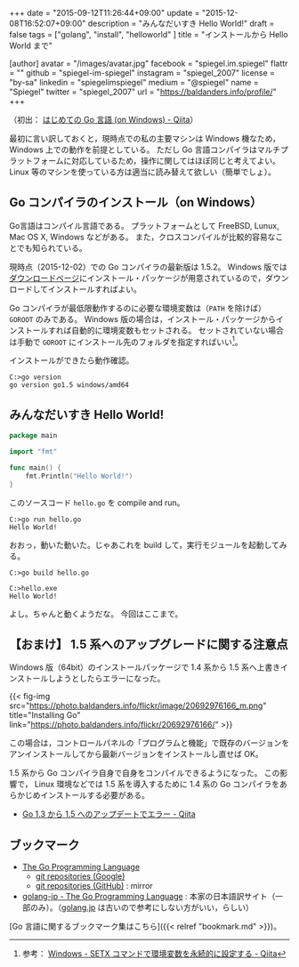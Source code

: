 +++
date = "2015-09-12T11:26:44+09:00"
update = "2015-12-08T16:52:07+09:00"
description = "みんなだいすき Hello World!"
draft = false
tags = ["golang", "install", "helloworld" ]
title = "インストールから Hello World まで"

[author]
  avatar = "/images/avatar.jpg"
  facebook = "spiegel.im.spiegel"
  flattr = ""
  github = "spiegel-im-spiegel"
  instagram = "spiegel_2007"
  license = "by-sa"
  linkedin = "spiegelimspiegel"
  medium = "@spiegel"
  name = "Spiegel"
  twitter = "spiegel_2007"
  url = "https://baldanders.info/profile/"
+++

（初出： [はじめての Go 言語 (on Windows) - Qiita](http://qiita.com/spiegel-im-spiegel/items/dca0df389df1470bdbfa)）

最初に言い訳しておくと，現時点での私の主要マシンは Windows 機なため， Windows 上での動作を前提としている。
ただし Go 言語コンパイラはマルチプラットフォームに対応しているため，操作に関してはほぼ同じと考えてよい。
Linux 等のマシンを使っている方は適当に読み替えて欲しい（簡単でしょ）。

## Go コンパイラのインストール（on Windows）

Go言語はコンパイル言語である。
プラットフォームとして FreeBSD, Lunux, Mac OS X, Windows などがある。
また，クロスコンパイルが比較的容易なことでも知られている。

現時点（2015-12-02）での Go コンパイラの最新版は 1.5.2。
Windows 版では[ダウンロードページ](https://golang.org/dl/)にインストール・パッケージが用意されているので，ダウンロードしてインストールすればよい。

Go コンパイラが最低限動作するのに必要な環境変数は（`PATH` を除けば） `GOROOT` のみである。
Windows 版の場合は，インストール・パッケージからインストールすれば自動的に環境変数もセットされる。
セットされていない場合は手動で `GOROOT` にインストール先のフォルダを指定すればいい[^1]。

[^1]: 参考： [Windows - SETX コマンドで環境変数を永続的に設定する - Qiita](http://qiita.com/rohinomiya/items/cf5236678b3459da9017)

インストールができたら動作確認。

```
C:>go version
go version go1.5 windows/amd64
```

## みんなだいすき Hello World!

```go
package main

import "fmt"

func main() {
    fmt.Println("Hello World!")
}
```

このソースコード `hello.go` を compile and run。

```
C:>go run hello.go
Hello World!
```

おおっ，動いた動いた。じゃあこれを build して，実行モジュールを起動してみる。

```
C:>go build hello.go

C:>hello.exe
Hello World!
```

よし。ちゃんと動くようだな。
今回はここまで。

## 【おまけ】 1.5 系へのアップグレードに関する注意点

Windows 版（64bit）のインストールパッケージで 1.4 系から 1.5 系へ上書きインストールしようとしたらエラーになった。

{{< fig-img src="https://photo.baldanders.info/flickr/image/20692976166_m.png" title="Installing Go" link="https://photo.baldanders.info/flickr/20692976166/" >}}

この場合は，コントロールパネルの「プログラムと機能」で既存のバージョンをアンインストールしてから最新バージョンをインストールし直せば OK。

1.5 系から Go コンパイラ自身で自身をコンパイルできるようになった。
この影響で， Linux 環境などでは 1.5 系を導入するために 1.4 系の Go コンパイラをあらかじめインストールする必要がある。

- [Go 1.3 から 1.5 へのアップデートでエラー - Qiita](http://qiita.com/taji-taji/items/4c43e126e67d65a219e3)

## ブックマーク

- [The Go Programming Language](https://golang.org/)
    - [git repositories (Google)](https://go.googlesource.com/)
    - [git repositories (GitHub)](https://github.com/golang) : mirror
- [golang-jp - The Go Programming Language](http://golang-jp.org/) : 本家の日本語訳サイト（一部のみ）。（[golang.jp](http://golang.jp/) は古いので参考にしない方がいい，らしい）

[Go 言語に関するブックマーク集はこちら]({{< relref "bookmark.md" >}})。
